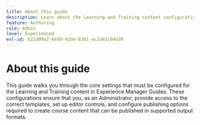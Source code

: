 ```yaml
---
title: About this guide
description: Learn about the Learning and Training content configuration guide for Administrators.
feature: Authoring
role: Admin
level: Experienced
exl-id: b22a99a2-6e90-42de-8361-ac2a81c84b39
---
```

# About this guide

This guide walks you through the core settings that must be configured for the Learning and Training content in Experience Manager Guides. These configurations ensure that you, as an Administrator, provide access to the correct templates, set up editor controls, and configure publishing options required to create course content that can be published in supported output formats.
